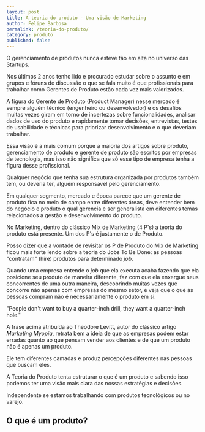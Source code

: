 ```yaml
---
layout: post
title: A teoria do produto - Uma visão de Marketing
author: Felipe Barbosa
permalink: /teoria-do-produto/
category: produto
published: false
---
```


O gerenciamento de produtos nunca esteve tão em alta no universo das Startups.

Nos últimos 2 anos tenho lido e procurado estudar sobre o assunto e em grupos e fóruns de discussão o que se fala muito é que profissionais para trabalhar como Gerentes de Produto estão cada vez mais valorizados.

A figura do Gerente de Produto (Product Manager) nesse mercado é sempre alguém técnico (engenheiro ou desenvolvedor) e os desafios muitas vezes giram em torno de incertezas sobre funcionalidades, analisar dados de uso do produto e rapidamente tomar decisões, entrevistas, testes de usabilidade e técnicas para priorizar desenvolvimento e o que deveriam trabalhar.

Essa visão é a mais comum porque a maioria dos artigos sobre produto, gerenciamento de produto e gerente de produto são escritos por empresas de tecnologia, mas isso não significa que só esse tipo de empresa tenha a figura desse profissional.

Qualquer negócio que tenha sua estrutura organizada por produtos também tem, ou deveria ter, alguém responsável pelo gerenciamento. 

Em qualquer segmento, mercado e época parece que um gerente de produto fica no meio de campo entre diferentes áreas, deve entender bem do negócio e produto o qual gerencia e ser generalista em diferentes temas relacionados a gestão e desenvolvimento do produto.

No Marketing, dentro do clássico Mix de Marketing (4 P's) a teoria do produto está presente. Um dos P's é justamente o de Produto.

Posso dizer que a vontade de revisitar os P de Produto do Mix de Marketing ficou mais forte lendo sobre a teoria do Jobs To Be Done: as pessoas "contratam" (hire) produtos para determinado <i>job</i>.

Quando uma empresa entende o <i>job</i> que ela executa acaba fazendo que ela posicione seu produto de maneira diferente, faz com que ela enxergue seus concorrentes de uma outra maneira, descobrindo muitas vezes que concorre não apenas com empresas do mesmo setor, e veja que o que as pessoas compram não é necessariamente o produto em si.

"People don't want to buy a quarter-inch drill, they want a quarter-inch hole."

A frase acima atribuída ao Theodore Levitt, autor do clássico artigo <i>Marketing Myopia</i>, retrata bem a ideia de que as empresas podem estar erradas quanto ao que pensam vender aos clientes e de que um produto não é apenas um produto.

Ele tem diferentes camadas e produz percepções diferentes nas pessoas que buscam eles.

A Teoria do Produto tenta estruturar o que é um produto e sabendo isso podemos ter uma visão mais clara das nossas estratégias e decisões.

Independente se estamos trabalhando com produtos tecnológicos ou no varejo.

## O que é um produto?



 





 